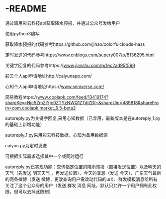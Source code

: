 # -README
通过调用彩云科技api获取降水预报，并通过公众号发给用户

使用python3编写

获取降水预报的代码参考https://github.com/jihao/colorfulclouds-hass

定时发送的代码参考https://www.cnblogs.com/supery007/p/8136295.html

关键字回复的代码参考https://www.jianshu.com/p/1ec2ad95f599

彩云个人api申请地址http://caiyunapp.com/

心知个人api申请地址https://www.seniverse.com/

简易教程https://www.coolapk.com/feed/13419174?shareKey=Njc5ZmZiYjc0ZTYzNWQ1ZTdjZDI~&shareUid=489818&shareFrom=com.coolapk.market_9.5-beta2


autoreply.py为关键字回复,采用心知数据（已弃用，最新版本是在autoreply_1.py的基础上新增功能）

autoreply_1.py采用彩云科技数据，心知为备用数据源

caiyun.py为定时发送

可根据实际需求选择其中一个或同时运行

autoreply.py已实现功能：查询指定位置的降雨预报（直接发送位置）以及明天的天气（先发送 明天天气 ，再发送位置）、今天的宜忌（发送 今天）、广东天气最新的两条微博（发送 微博，更改查询用户需改动代码的url）、群发模板消息给所有关注了这个公众号的用户（发送 群发 消息 网址，默认只允许一个用户拥有此权限，但可以去掉此限制）
